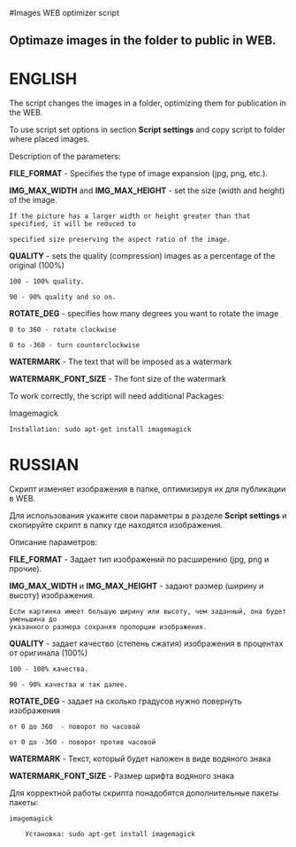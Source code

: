 #Images WEB optimizer script
## Optimaze images in the folder to public in WEB.

# ENGLISH
The script changes the images in a folder, optimizing them for publication in the WEB.

To use script set options in section **Script settings** and copy script to folder where placed images.

Description of the parameters:

**FILE_FORMAT** - Specifies the type of image expansion (jpg, png, etc.).

**IMG_MAX_WIDTH** and **IMG_MAX_HEIGHT** - set the size (width and height) of the image.

	If the picture has a larger width or height greater than that specified, it will be reduced to
	
	specified size preserving the aspect ratio of the image.
	
**QUALITY** - sets the quality (compression) images as a percentage of the original (100%)

	100 - 100% quality.
	
	90 - 90% quality and so on.
	
**ROTATE_DEG** - specifies how many degrees you want to rotate the image

	0 to 360 - rotate clockwise
	
	0 to -360 - turn counterclockwise

**WATERMARK** - The text that will be imposed as a watermark

**WATERMARK_FONT_SIZE** - The font size of the watermark


To work correctly, the script will need additional Packages:

  Imagemagick
  
    Installation: sudo apt-get install imagemagick
    
    

# RUSSIAN

Скрипт изменяет изображения в папке, оптимизируя их для публикации в WEB.

Для использования укажите свои параметры в разделе **Script settings** и скопируйте скрипт в папку где находятся изображения.

Описание параметров:

**FILE_FORMAT** - Задает тип изображений по расширению (jpg, png и прочие).

**IMG_MAX_WIDTH** и **IMG_MAX_HEIGHT** - задают размер (ширину и высоту) изображения.

    Если картинка имеет большую ширину или высоту, чем заданный, она будет уменьшина до
    указанного размера сохраняя пропорции изображения.
    
**QUALITY** - задает качество (степень сжатия) изображения в процентах от оригинала (100%)

	100 - 100% качества.
	
	90 - 90% качества и так далее.
	
**ROTATE_DEG** - задает на сколько градусов нужно повернуть изображения

	от 0 до 360  - поворот по часовой 
	
	от 0 до -360 - поворот против часовой
	
**WATERMARK** - Текст, который будет наложен в виде водяного знака

**WATERMARK_FONT_SIZE** - Размер шрифта водяного знака


Для корректной работы скрипта понадобятся дополнительные пакеты пакеты:

	imagemagick
	
		Установка: sudo apt-get install imagemagick
